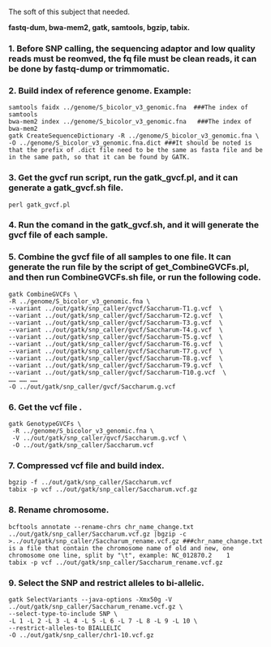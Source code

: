 The soft of this subject that needed.

**fastq-dum, bwa-mem2, gatk, samtools, bgzip, tabix.**

### 1. Before SNP calling, the sequencing adaptor and low quality reads must be reomved, the fq file must be clean reads, it can be done by fastq-dump or trimmomatic.
### 2. Build index of reference genome. Example:
```shell
samtools faidx ../genome/S_bicolor_v3_genomic.fna  ###The index of samtools 
bwa-mem2 index ../genome/S_bicolor_v3_genomic.fna   ###The index of bwa-mem2  
gatk CreateSequenceDictionary -R ../genome/S_bicolor_v3_genomic.fna \
-O ../genome/S_bicolor_v3_genomic.fna.dict ###It should be noted is that the prefix of .dict file need to be the same as fasta file and be in the same path, so that it can be found by GATK.
```

### 3. Get the gvcf run script, run the gatk_gvcf.pl, and it can generate a gatk_gvcf.sh file.
```shell
perl gatk_gvcf.pl
```

### 4. Run the comand in the gatk_gvcf.sh, and it will generate the gvcf file of each sample.
### 5. Combine the gvcf file of all samples to one file. It can generate the run file by the script of get_CombineGVCFs.pl, and then run CombineGVCFs.sh file, or run the following code.
```shell
gatk CombineGVCFs \
-R ../genome/S_bicolor_v3_genomic.fna \
--variant ../out/gatk/snp_caller/gvcf/Saccharum-T1.g.vcf  \
--variant ../out/gatk/snp_caller/gvcf/Saccharum-T2.g.vcf  \
--variant ../out/gatk/snp_caller/gvcf/Saccharum-T3.g.vcf  \
--variant ../out/gatk/snp_caller/gvcf/Saccharum-T4.g.vcf  \
--variant ../out/gatk/snp_caller/gvcf/Saccharum-T5.g.vcf  \
--variant ../out/gatk/snp_caller/gvcf/Saccharum-T6.g.vcf  \
--variant ../out/gatk/snp_caller/gvcf/Saccharum-T7.g.vcf  \
--variant ../out/gatk/snp_caller/gvcf/Saccharum-T8.g.vcf  \
--variant ../out/gatk/snp_caller/gvcf/Saccharum-T9.g.vcf  \
--variant ../out/gatk/snp_caller/gvcf/Saccharum-T10.g.vcf  \
…… …… ……
-O ../out/gatk/snp_caller/gvcf/Saccharum.g.vcf
```
### 6. Get the vcf file .
```shell
gatk GenotypeGVCFs \
 -R ../genome/S_bicolor_v3_genomic.fna \
 -V ../out/gatk/snp_caller/gvcf/Saccharum.g.vcf \
 -O ../out/gatk/snp_caller/Saccharum.vcf
```
### 7. Compressed vcf file and build index.
```shell
bgzip -f ../out/gatk/snp_caller/Saccharum.vcf
tabix -p vcf ../out/gatk/snp_caller/Saccharum.vcf.gz
```

### 8. Rename chromosome.
```shell
bcftools annotate --rename-chrs chr_name_change.txt ../out/gatk/snp_caller/Saccharum.vcf.gz |bgzip -c >../out/gatk/snp_caller/Saccharum_rename.vcf.gz ###chr_name_change.txt is a file that contain the chromosome name of old and new, one chromosome one line, split by "\t", example: NC_012870.2	1
tabix -p vcf ../out/gatk/snp_caller/Saccharum_rename.vcf.gz
```

### 9. Select the SNP and  restrict alleles to bi-allelic.
```shell
gatk SelectVariants --java-options -Xmx50g -V ../out/gatk/snp_caller/Saccharum_rename.vcf.gz \ 
--select-type-to-include SNP \
-L 1 -L 2 -L 3 -L 4 -L 5 -L 6 -L 7 -L 8 -L 9 -L 10 \
--restrict-alleles-to BIALLELIC
-O ../out/gatk/snp_caller/chr1-10.vcf.gz 
```